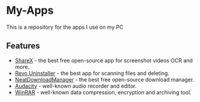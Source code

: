 

# My-Apps

This is a repository for the apps I use on my PC


## Features



- [ShareX](https://getsharex.com) - the best free open-source app for screenshot videos OCR and more.
- [Revo Uninstaller](https://www.revouninstaller.com/revo-uninstaller-free-download/) - the best app for scanning files and deleting.
- [NeatDownloadManager](https://www.neatdownloadmanager.com/index.php/en/) - the best free open-source download manager.
- [Audacity](https://www.audacityteam.org) - well-known audio recorder and editor.
- [WinRAR](https://www.win-rar.com/download.html?&L=0) - well-known data compression, encryption and archiving tool.
